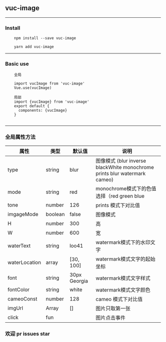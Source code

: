 ## vuc-image

---

### Install

```
    npm install --save vuc-image
    
    yarn add vuc-image
```

---

### Basic use 

```
    全局
    
    import vucImage from 'vuc-image'
    Vue.use(vucImage)
    
    局部
    import {vucImage} from 'vuc-image'
    export default {
      components: {vucImage}
    }
    
```

---

### 全局属性方法

|   属性   |      类型      |   默认值  |    说明    |
|----------| ------------- | ---------- | ---------- |
| type     | string        |  blur      |         图像模式 (blur inverse blackWhite monochrome prints blur watermark cameo)   |
| mode     | string        |     red    | monochrome模式下的色值选择（red green blue |
| tone    | number          | 126       | prints 模式下对比值 |
| imgageMode | boolean      | false     | 图像模式 |
| H        | number        | 300        | 高|
| W        | number        | 600        | 宽|
|waterText   | string        | loo41    | watermark模式下的水印文字 |
|waterLocation| array      | [30, 100]  | watermark模式文字的起始坐标 |
| font     | string        | 30px Georgia |  watermark模式文字样式     |
| fontColor| string        | white      | watermark模式文字颜色|
|cameoConst | number    | 128           | cameo 模式下对比值 |
| imgUrl  | Array         | []          | 图片只取第一张 |
| click   | fun           |             | 图片点击事件 |




### 欢迎 pr issues star


